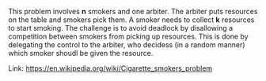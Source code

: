 This problem involves **n** smokers and one arbiter. The arbiter
puts resources on the table and smokers pick them. A smoker needs to
collect **k** resources to start smoking. The challenge is to avoid
deadlock by disallowing a competition between smokers 
from picking up resources. This is done by delegating the control to the arbiter, who decidess (in
a random manner) which smoker shoudl be given the resource.

Link: https://en.wikipedia.org/wiki/Cigarette_smokers_problem
